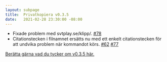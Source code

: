 ```yaml
---
layout: subpage
title:  Privatkopiera v0.3.5
date:   2021-02-28 23:30:00 -08:00
---
```


- Fixade problem med svtplay.se/klipp/. [#78](https://github.com/stefansundin/privatkopiera/issues/78)
- Citationstecken i filnamnet ersätts nu med ett enkelt citationstecken för att undvika problem när kommandot körs. [#62](https://github.com/stefansundin/privatkopiera/issues/62) [#77](https://github.com/stefansundin/privatkopiera/issues/77)

[Berätta gärna vad du tycker om v0.3.5 här.](https://github.com/stefansundin/privatkopiera/discussions/79)
